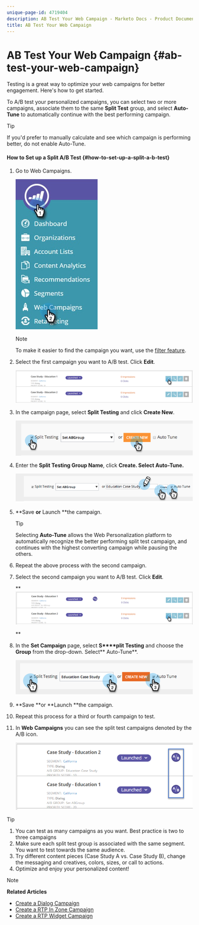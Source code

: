 ```yaml
---
unique-page-id: 4719404
description: AB Test Your Web Campaign - Marketo Docs - Product Documentation
title: AB Test Your Web Campaign
---
```


# AB Test Your Web Campaign {#ab-test-your-web-campaign}

Testing is a great way to optimize your web campaigns for better engagement. Here's how to get started.

To A/B test your personalized campaigns, you can select two or more campaigns, associate them to the same **Split Test** group, and select **Auto-Tune** to automatically continue with the best performing campaign.

>[!TIP]
>
>If you'd prefer to manually calculate and see which campaign is performing better, do not enable Auto-Tune.

#### How to Set up a Split A/B Test {#how-to-set-up-a-split-a-b-test}

1. Go to Web Campaigns.

   ![](assets/web-campaigns-hand-2.jpg)

   >[!NOTE]
   >
   >To make it easier to find the campaign you want, use the [filter feature](filter-web-campaigns.md).

1. Select the first campaign you want to A/B test. Click **Edit**.

   ![](assets/image2016-11-4-13-3a46-3a37.png)

1. In the campaign page, select **Split Testing** and click **Create New**.

   ![](assets/image2014-11-26-16-3a47-3a18.png)

1. Enter the **Split Testing Group Name**, click **Create. **Select** Auto-Tune.**

   ![](assets/image2014-11-26-16-3a52-3a24.png)

1. **Save **or** Launch **the campaign.

   >[!TIP]
   >
   >Selecting **Auto-Tune** allows the Web Personalization platform to automatically recognize the better performing split test campaign, and continues with the highest converting campaign while pausing the others.

1. Repeat the above process with the second campaign.
1. Select the second campaign you want to A/B test. Click **Edit**.&nbsp;

   ** ![](assets/image2016-11-4-13-3a51-3a39.png)

   **

1. In the **Set Campaign** page, select **S****plit Testing** and choose the **Group** from the drop-down. Select** Auto-Tune**.

   ![](assets/image2014-11-26-17-3a2-3a17.png)

1. **Save **or **Launch **the campaign.&nbsp;
1. Repeat this process for a third or fourth campaign to test.
1. In **Web** **Campaigns** you can see the split test campaigns denoted by the A/B icon.

   ![](assets/image2016-11-4-13-3a55-3a5.png)

>[!TIP]
>
>1. You can test as many campaigns as you want. Best practice is two to three campaigns
>1. Make sure each split test group is associated with the same segment. You want to test towards the same audience.
>1. Try different content pieces (Case Study A vs. Case Study B), change the messaging and creatives, colors, sizes, or call to actions.
>1. Optimize and enjoy your personalized content!
>

>[!NOTE]
>
>**Related Articles**
>
>* [Create a Dialog Campaign](create-a-new-dialog-web-campaign.md)
>* [Create a RTP In Zone Campaign](create-a-new-in-zone-web-campaign.md)
>* [Create a RTP Widget Campaign](create-a-new-widget-web-campaign.md)
>

